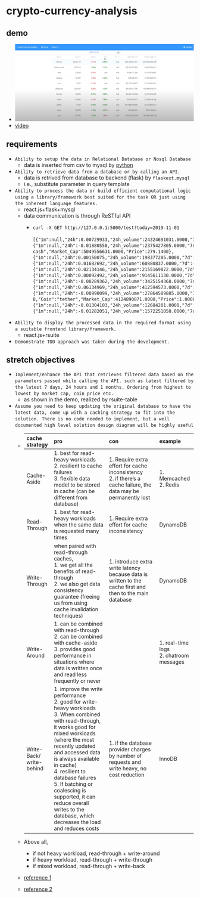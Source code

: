 # crypto-currency-analysis

## demo
- ![](./docs/screen01.jpg)
- [video](https://youtu.be/ycg9G2Yi_Jc)

## requirements
- ``` Ability to setup the data in Relational Database or Nosql Database ```
  - data is inserted from csv to mysql by [python](./clean_and_insert.py)
- ``` Ability to retrieve data from a database or by calling an API. ```
  - data is retrived from database to backend (flask) by ```flaskext.mysql```
  - i.e., substitute parameter in query template
- ``` Ability to process the data or build efficient computational logic using a library/framework best suited for the task OR just using the inherent language features. ```
  - react.js+flask+mysql
  - data communication is through ReSTful API
    - ```
      curl -X GET http://127.0.0.1:5000/test?today=2019-11-01
            [{"1m":null,"24h":0.00729933,"24h_volume":24324691031.0000,"7d":-0.06483031,"Coin":"bitcoin","Market_Cap":166928044164.0000,"Price":9261.1000},{"1m":null,"24h":-0.01880558,"24h_volume":2375427805.0000,"7d":-0.07154116,"Coin":"bitcoin-cash","Market_Cap":5049556631.0000,"Price":279.1400},{"1m":null,"24h":0.00150075,"24h_volume":198377285.0000,"7d":null,"Coin":"bnb","Market_Cap":3114078497.0000,"Price":20.0200},{"1m":null,"24h":0.01682692,"24h_volume":60880837.0000,"7d":-0.02600473,"Coin":"cardano","Market_Cap":1097888791.0000,"Price":0.0423},{"1m":null,"24h":0.02134146,"24h_volume":2155169872.0000,"7d":null,"Coin":"eos","Market_Cap":3147694261.0000,"Price":3.3500},{"1m":null,"24h":0.00092492,"24h_volume":9145611130.0000,"7d":-0.01331739,"Coin":"ethereum","Market_Cap":19940014311.0000,"Price":183.9700},{"1m":null,"24h":-0.00289362,"24h_volume":3425154368.0000,"7d":-0.02799590,"Coin":"litecoin","Market_Cap":3725245520.0000,"Price":58.5800},{"1m":null,"24h":0.06134969,"24h_volume":412594573.0000,"7d":-0.07803468,"Coin":"stellar","Market_Cap":1388418168.0000,"Price":0.0692},{"1m":null,"24h":-0.00990099,"24h_volume":27864589885.0000,"7d":0E-8,"Coin":"tether","Market_Cap":4124890871.0000,"Price":1.0000},{"1m":null,"24h":-0.01304103,"24h_volume":12684201.0000,"7d":-0.04909443,"Coin":"tezos","Market_Cap":579768933.0000,"Price":0.8779},{"1m":null,"24h":-0.01282051,"24h_volume":1572251058.0000,"7d":0.01913876,"Coin":"xrp","Market_Cap":12656190134.0000,"Price":0.2926}]
      ```
- ``` Ability to display the processed data in the required format using a suitable frontend library/framework. ```
  - react.js+rsuite
- ``` Demonstrate TDD approach was taken during the development. ```

## stretch objectives
- ``` Implement/enhance the API that retrieves filtered data based on the parameters passed while calling the API. such as latest filtered by the latest 7 days, 24 hours and 1 months. Ordering from highest to lowest by market cap, coin price etc. ```
  - as shown in the demo, realized by rsuite-table
- ``` Assume you need to keep updating the original database to have the latest data, come up with a caching strategy to fit into the solution. There is no code needed to implement, but a well documented high level solution design diagram will be highly useful ```
  - |cache strategy|pro|con|example
    |---|---|---|---|
    |Cache-Aside|1. best for read-heavy workloads<br/>2. resilient to cache failures<br/>3. flexible data model to be stored in cache (can be different from database)|1. Require extra effort for cache inconsistency<br/>2. if there’s a cache failure, the data may be permanently lost|1. Memcached<br/>2. Redis
    |Read-Through|1. best for read-heavy workloads when the same data is requested many times|1. Require extra effort for cache inconsistency|DynamoDB
    |Write-Through|when paired with read-through caches,<br/>1. we get all the benefits of read-through<br/>2. we also get data consistency guarantee (freeing us from using cache invalidation techniques)|1. introduce extra write latency because data is written to the cache first and then to the main database|DynamoDB
    |Write-Around|1. can be combined with read-through<br/>2. can be combined with cache-aside<br/>3. provides good performance in situations where data is written once and read less frequently or never||1. real-time logs <br/>2. chatroom messages
    |Write-Back/<br/>write-behind|1. improve the write performance <br/>2. good for write-heavy workloads<br/>3. When combined with read-through, it works good for mixed workloads (where the most recently updated and accessed data is always available in cache)<br/>4. resilient to database failures<br/>5. If batching or coalescing is supported, it can reduce overall writes to the database, which decreases the load and reduces costs|1. if the database provider charges by number of requests and write heavy, no cost reduction|InnoDB

  - Above all,
    - if not heavy workload, read-through + write-around
    - if heavy workload, read-through + write-through
    - if mixed workload, read-through + write-back
  - [reference 1](https://codeahoy.com/2017/08/11/caching-strategies-and-how-to-choose-the-right-one/)
  - [reference 2](https://bluzelle.com/blog/things-you-should-know-about-database-caching)